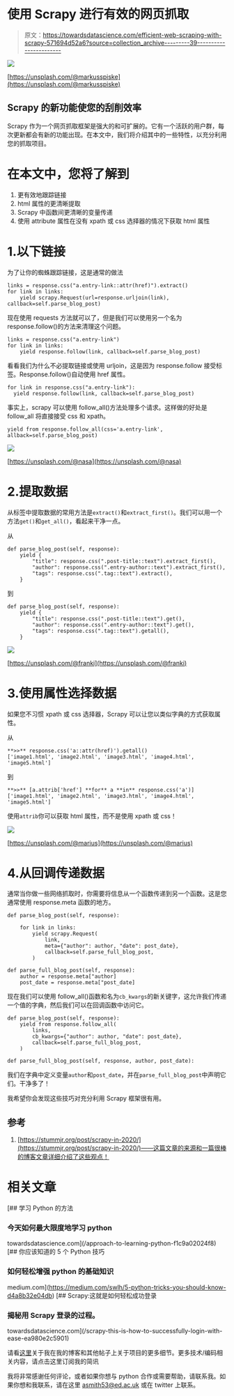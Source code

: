 # 使用 Scrapy 进行有效的网页抓取

> 原文：<https://towardsdatascience.com/efficient-web-scraping-with-scrapy-571694d52a6?source=collection_archive---------39----------------------->

![](img/1426df8f8449a46c47df178404c14708.png)

[https://unsplash.com/@markusspiske](https://unsplash.com/@markusspiske)

## Scrapy 的新功能使您的刮削效率

Scrapy 作为一个网页抓取框架是强大的和可扩展的。它有一个活跃的用户群，每次更新都会有新的功能出现。在本文中，我们将介绍其中的一些特性，以充分利用您的抓取项目。

# 在本文中，您将了解到

1.  更有效地跟踪链接
2.  html 属性的更清晰提取
3.  Scrapy 中函数间更清晰的变量传递
4.  使用 attribute 属性在没有 xpath 或 css 选择器的情况下获取 html 属性

# 1.以下链接

为了让你的蜘蛛跟踪链接，这是通常的做法

```
links = response.css("a.entry-link::attr(href)").extract()
for link in links:
    yield scrapy.Request(url=response.urljoin(link),  callback=self.parse_blog_post)
```

现在使用 requests 方法就可以了，但是我们可以使用另一个名为 response.follow()的方法来清理这个问题。

```
links = response.css("a.entry-link")
for link in links:
    yield response.follow(link, callback=self.parse_blog_post)
```

看看我们为什么不必提取链接或使用 urljoin，这是因为 response.follow 接受标签。Response.follow()自动使用 href 属性。

```
for link in response.css("a.entry-link"):
  yield response.follow(link, callback=self.parse_blog_post)
```

事实上，scrapy 可以使用 follow_all()方法处理多个请求。这样做的好处是 follow_all 将直接接受 css 和 xpath。

```
yield from response.follow_all(css='a.entry-link', allback=self.parse_blog_post) 
```

![](img/63cd8df6c1b9047b9ebc9d590226eabd.png)

[https://unsplash.com/@nasa](https://unsplash.com/@nasa)

# 2.提取数据

从标签中提取数据的常用方法是`extract()`和`extract_first()`。我们可以用一个方法`get()`和`get_all()`，看起来干净一点。

从

```
def parse_blog_post(self, response):
    yield {
        "title": response.css(".post-title::text").extract_first(),
        "author": response.css(".entry-author::text").extract_first(),
        "tags": response.css(".tag::text").extract(),
    }
```

到

```
def parse_blog_post(self, response):
    yield {
        "title": response.css(".post-title::text").get(),
        "author": response.css(".entry-author::text").get(),
        "tags": response.css(".tag::text").getall(),
    }
```

![](img/95376128fabd9e9791679d0d21c99258.png)

[https://unsplash.com/@franki](https://unsplash.com/@franki)

# 3.使用属性选择数据

如果您不习惯 xpath 或 css 选择器，Scrapy 可以让您以类似字典的方式获取属性。

从

```
**>>** response.css('a::attr(href)').getall()
['image1.html', 'image2.html', 'image3.html', 'image4.html', 'image5.html']
```

到

```
**>>** [a.attrib['href'] **for** a **in** response.css('a')]
['image1.html', 'image2.html', 'image3.html', 'image4.html', 'image5.html']
```

使用`attrib`你可以获取 html 属性，而不是使用 xpath 或 css！

![](img/c1857b82822b3893d2352dbe578b4dc9.png)

[https://unsplash.com/@marius](https://unsplash.com/@marius)

# 4.从回调传递数据

通常当你做一些网络抓取时，你需要将信息从一个函数传递到另一个函数。这是您通常使用 response.meta 函数的地方。

```
def parse_blog_post(self, response):

    for link in links:
        yield scrapy.Request(
            link,
            meta={"author": author, "date": post_date},
            callback=self.parse_full_blog_post,
        )

def parse_full_blog_post(self, response):
    author = response.meta["author]
    post_date = response.meta["post_date]
```

现在我们可以使用 follow_all()函数和名为`cb_kwargs`的新关键字，这允许我们传递一个值的字典，然后我们可以在回调函数中访问它。

```
def parse_blog_post(self, response):
    yield from response.follow_all(
        links,
        cb_kwargs={"author": author, "date": post_date},
        callback=self.parse_full_blog_post,
    )

def parse_full_blog_post(self, response, author, post_date):
```

我们在字典中定义变量`author`和`post_date`，并在`parse_full_blog_post`中声明它们。干净多了！

我希望你会发现这些技巧对充分利用 Scrapy 框架很有用。

## 参考

1.  [https://stummjr.org/post/scrapy-in-2020/](https://stummjr.org/post/scrapy-in-2020/)——这篇文章的来源和一篇很棒的博客文章详细介绍了这些观点！

# 相关文章

[](/approach-to-learning-python-f1c9a02024f8) [## 学习 Python 的方法

### 今天如何最大限度地学习 python

towardsdatascience.com](/approach-to-learning-python-f1c9a02024f8) [](https://medium.com/swlh/5-python-tricks-you-should-know-d4a8b32e04db) [## 你应该知道的 5 个 Python 技巧

### 如何轻松增强 python 的基础知识

medium.com](https://medium.com/swlh/5-python-tricks-you-should-know-d4a8b32e04db) [](/scrapy-this-is-how-to-successfully-login-with-ease-ea980e2c5901) [## Scrapy:这就是如何轻松成功登录

### 揭秘用 Scrapy 登录的过程。

towardsdatascience.com](/scrapy-this-is-how-to-successfully-login-with-ease-ea980e2c5901) 

请看[这里](http://www.coding-medic.com/)关于我在我的博客和其他帖子上关于项目的更多细节。更多技术/编码相关内容，请点击这里订阅我的简讯

我将非常感谢任何评论，或者如果你想与 python 合作或需要帮助，请联系我。如果你想和我联系，请在这里 asmith53@ed.ac.uk 或在 twitter 上联系。